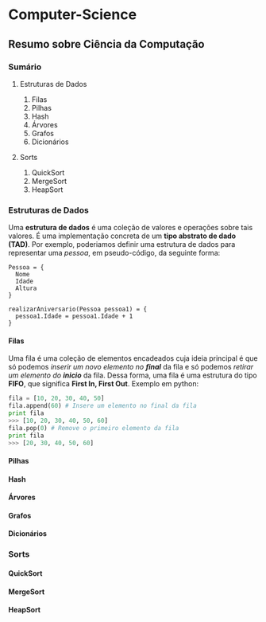 # Computer-Science
## Resumo sobre Ciência da Computação

### Sumário
1. Estruturas de Dados
   1. Filas
   2. Pilhas
   3. Hash
   4. Árvores
   5. Grafos
   6. Dicionários

2. Sorts
   1. QuickSort
   2. MergeSort
   3. HeapSort


### Estruturas de Dados
Uma **estrutura de dados** é uma coleção de valores e operações sobre tais valores. É uma implementação concreta de um **tipo abstrato de dado (TAD)**. Por exemplo, poderiamos definir uma estrutura de dados para representar uma *pessoa*, em pseudo-código, da seguinte forma:
```
Pessoa = {
  Nome
  Idade
  Altura
}

realizarAniversario(Pessoa pessoa1) = {
  pessoa1.Idade = pessoa1.Idade + 1
}
```

#### Filas
Uma fila é uma coleção de elementos encadeados cuja ideia principal é que só podemos _inserir um novo elemento no **final**_ da fila e só podemos _retirar um elemento do **inicio**_ da fila. Dessa forma, uma fila é uma estrutura do tipo **FIFO**, que significa **First In, First Out**.
Exemplo em python:
```python
fila = [10, 20, 30, 40, 50]
fila.append(60) # Insere um elemento no final da fila
print fila
>>> [10, 20, 30, 40, 50, 60]
fila.pop(0) # Remove o primeiro elemento da fila
print fila
>>> [20, 30, 40, 50, 60]
```

#### Pilhas

#### Hash

#### Árvores

#### Grafos

#### Dicionários

### Sorts

#### QuickSort

#### MergeSort

#### HeapSort
